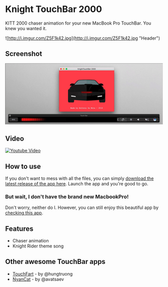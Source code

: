 # Knight TouchBar 2000

KITT 2000 chaser animation for your new MacBook Pro TouchBar. You knew you wanted it.

![http://i.imgur.com/Z5F1k42.jpg](http://i.imgur.com/Z5F1k42.jpg "Header")

## Screenshot

![KnightTouchBar 2000](screenshot.gif?raw=true "Screenshot")

## Video

[![Youtube Video](https://img.youtube.com/vi/aH_zhQm2_54/0.jpg)](https://youtu.be/aH_zhQm2_54)

## How to use

If you don't want to mess with all the files, you can simply [download the latest release of the app here][latest-release]. Launch the app and you're good to go.

### But wait, I don't have the brand new MacbookPro!

Don't worry, neither do I.
However, you can still enjoy this beautiful app by [checking this app][touchbar-launcher].

## Features

* Chaser animation
* Knight Rider theme song

## Other awesome TouchBar apps

* [TouchFart][touchfart] - by @hungtruong
* [NyanCat][nyancat] - by @avatsaev

[touchfart]: <https://github.com/hungtruong/TouchFart>
[nyancat]: <https://github.com/avatsaev/touchbar_nyancat>
[latest-release]: <https://github.com/AkdM/KnightTouchBar2000/releases/latest>
[touchbar-launcher]: <https://github.com/zats/TouchBarLauncher>